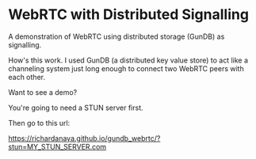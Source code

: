 # WebRTC with Distributed Signalling

A demonstration of WebRTC using distributed storage (GunDB) as signalling.

How's this work.  I used GunDB (a distributed key value store) to act like a channeling system just long enough to connect two WebRTC peers with each other.

Want to see a demo?

You're going to need a STUN server first.

Then go to this url:

https://richardanaya.github.io/gundb_webrtc/?stun=MY_STUN_SERVER.com


